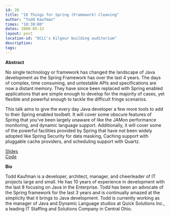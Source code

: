 ```yaml
---
id: 28
title: "10 Things for Spring (Framework) Cleaning"
author: "Todd Kaufman"
times: "18:30:00"
dates: 2008-05-13
layout: post
location-id: "OCLC's Kilgour building auditorium"  
description: 
tags: 
---
```

 **Abstract**

No single technology or framework has changed the landscape of Java development as the Spring Framework has over the last 4 years. The days of complex, time consuming, and untestable APIs and specifications are now a distant memory. They have since been replaced with Spring enabled applications that are simple enough to develop for the majority of cases, yet flexible and powerful enough to tackle the difficult fringe scenarios.  
  
This talk aims to give the every day Java developer a few more tools to add to their Spring enabled toolbelt. It will cover some obscure features of Spring that you've been largely unaware of like the JAMon performance monitoring, and dynamic language support. Additionally, it will cover some of the powerful facilities provided by Spring that have not been widely adopted like Spring Security for data masking, Caching support with pluggable cache providers, and scheduling support with Quartz.

[Slides](downloads/10%20Spring%20Things.pptx)   
 [Code](downloads/10SpringThings.zip)&nbsp;

**Bio**

Todd Kaufman is a developer, architect, manager, and cheerleader of IT projects large and small. He has 10 years of experience in development with the last 8 focusing on Java in the Enterprise. Todd has been an advocate of the Spring framework for the last 3 years and is continually amazed at the simplicity that it brings to Java development. Todd is currently working as the manager of Java and Dynamic Language studios at Quick Solutions Inc., a leading IT Staffing and Solutions Company in Central Ohio.

